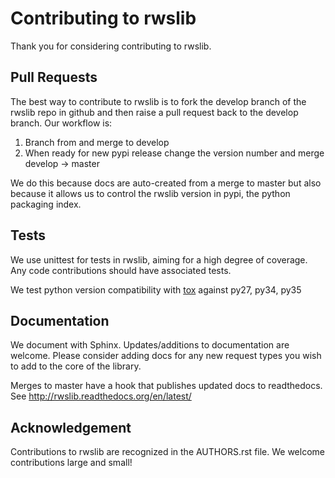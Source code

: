 Contributing to rwslib
======================

Thank you for considering contributing to rwslib.


Pull Requests
-------------

The best way to contribute to rwslib is to fork the develop branch of the rwslib repo in github and then raise a pull
request back to the develop branch. Our workflow is:

1. Branch from and merge to develop
2. When ready for new pypi release change the version number and merge develop -> master

We do this because docs are auto-created from a merge to master but also because it allows us to control the rwslib
version in pypi, the python packaging index.

Tests
-----

We use unittest for tests in rwslib, aiming for a high degree of coverage. Any code contributions should have associated
tests. 

We test python version compatibility with [tox](https://pypi.python.org/pypi/tox) against py27, py34, py35

Documentation
-------------

We document with Sphinx. Updates/additions to documentation are welcome. Please consider adding docs for any new 
request types you wish to add to the core of the library.

Merges to master have a hook that publishes updated docs to readthedocs. See http://rwslib.readthedocs.org/en/latest/

Acknowledgement
---------------

Contributions to rwslib are recognized in the AUTHORS.rst file. We welcome contributions large and small!